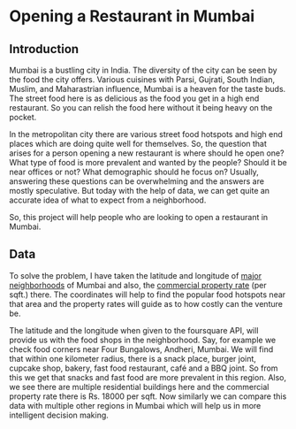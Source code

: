 # Opening a Restaurant in Mumbai 

## Introduction

Mumbai is a bustling city in India. The diversity of the city can be seen by the food the city offers. Various cuisines with Parsi, Gujrati, South Indian, Muslim, and Maharastrian influence, Mumbai is a heaven for the taste buds. The street food here is as delicious as the food you get in a high end restaurant. So you can relish the food here without it being heavy on the pocket. 

In the metropolitan city there are various street food hotspots and high end places which are doing quite well for themselves. So, the question that arises for a person opening a new restaurant is where should he open one? What type of food is more prevalent and wanted by the people? Should it be near offices or not? What demographic should he focus on? Usually, answering these questions can be overwhelming and the answers are mostly speculative. But today with the help of data, we can get quite an accurate idea of what to expect from a neighborhood. 

So, this project will help people who are looking to open a restaurant in Mumbai.

## Data

To solve the problem, I have taken the latitude and longitude of [major neighborhoods](https://en.wikipedia.org/wiki/List_of_neighbourhoods_in_Mumbai#Antop_Hill) of Mumbai and also, the [commercial property rate](https://www.mumbaipropertyexchange.com/research/mumbai-property-rates) (per sqft.) there. The coordinates will help to find the popular food hotspots near that area and the property rates will guide as to how costly can the venture be. 

The latitude and the longitude when given to the foursquare API, will provide us with the food shops in the neighborhood. Say, for example we check food corners near Four Bungalows, Andheri, Mumbai. We will find that within one kilometer radius, there is a snack place, burger joint, cupcake shop, bakery, fast food restaurant, café and a BBQ joint. So from this we get that snacks and fast food are more prevalent in this region. Also, we see there are multiple residential buildings here and the commercial property rate there is Rs. 18000 per sqft. Now similarly we can compare this data with multiple other regions in Mumbai which will help us in more intelligent decision making. 
